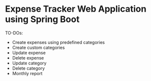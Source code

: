 # Expense Tracker Web Application using Spring Boot

TO-DOs:
- Create expenses using predefined categories
- Create custom categories
- Update expense
- Delete expense
- Update category
- Delete category
- Monthly report
